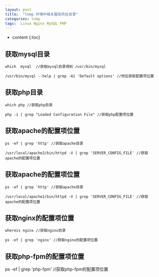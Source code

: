 ```yaml
---
layout: post
title:  "lnmp 环境中相关服务所在目录"
categories: lnmp
tags:  Linux Nginx MySQL PHP  
---
```


* content
{:toc}

## 获取mysql目录

```
which  mysql  //获取mysql目录得到 /usr/bin/mysql

/usr/bin/mysql --help | grep -A1 'Default options' //然后获取配置项位置

```
## 获取php目录

```
which php //获取php目录

php -i | grep "Loaded Configuration File" //获取php配置项位置

```

## 获取apache的配置项位置

```
ps -ef | grep 'http' //获取apache目录

/usr/local/apache2/bin/httpd -V | grep 'SERVER_CONFIG_FILE' //获取apache的配置项位置

```

## 获取apache的配置项位置

```
ps -ef | grep 'http' //获取apache目录

/usr/local/apache2/bin/httpd -V | grep 'SERVER_CONFIG_FILE' //获取apache的配置项位置

```

## 获取nginx的配置项位置

```
whereis nginx //获取nginx目录

ps -ef | grep 'nginx' //获取nginx的配置项位置

```

## 获取php-fpm的配置项位置

ps -ef | grep 'php-fpm' //获取php-fpm的配置项位置